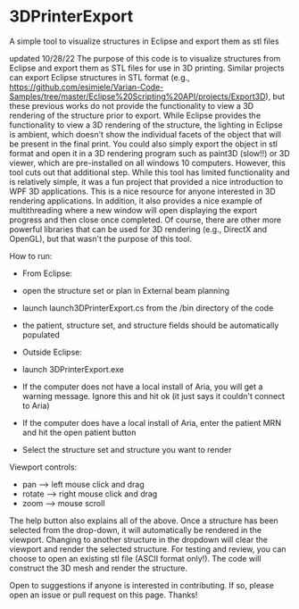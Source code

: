 # 3DPrinterExport
A simple tool to visualize structures in Eclipse and export them as stl files

updated 10/28/22
The purpose of this code is to visualize structures from Eclipse and export them as STL files for use in 3D printing. Similar projects can export Eclipse structures in STL format (e.g., https://github.com/esimiele/Varian-Code-Samples/tree/master/Eclipse%20Scripting%20API/projects/Export3D), but these previous works do not provide the functionality to view a 3D rendering of the structure prior to export. While Eclipse provides the functionality to view a 3D rendering of the structure, the lighting in Eclipse is ambient, which doesn't show the individual facets of the object that will be present in the final print. You could also simply export the object in stl format and open it in a 3D rendering program such as paint3D (slow!!) or 3D viewer, which are pre-installed on all windows 10 computers. However, this tool cuts out that additional step.
While this tool has limited functionality and is relatively simple, it was a fun project that provided a nice introduction to WPF 3D applications. This is a nice resource for anyone interested in 3D rendering applications. In addition, it also provides a nice example of multithreading where a new window will open displaying the export progress and then close once completed. Of course, there are other more powerful libraries that can be used for 3D rendering (e.g., DirectX and OpenGL), but that wasn't the purpose of this tool. 

How to run:
- From Eclipse:
-   open the structure set or plan in External beam planning
-   launch launch3DPrinterExport.cs from the /bin directory of the code
-   the patient, structure set, and structure fields should be automatically populated

- Outside Eclipse:
-   launch 3DPrinterExport.exe
-   If the computer does not have a local install of Aria, you will get a warning message. Ignore this and hit ok (it just says it couldn't connect to Aria)
-   If the computer does have a local install of Aria, enter the patient MRN and hit the open patient button
-   Select the structure set and structure you want to render

Viewport controls:
- pan --> left mouse click and drag
- rotate --> right mouse click and drag
- zoom --> mouse scroll

The help button also explains all of the above. Once a structure has been selected from the drop-down, it will automatically be rendered in the viewport. Changing to another structure in the dropdown will clear the viewport and render the selected structure. For testing and review, you can choose to open an existing stl file (ASCII format only!). The code will construct the 3D mesh and render the structure.

Open to suggestions if anyone is interested in contributing. If so, please open an issue or pull request on this page.
Thanks!
